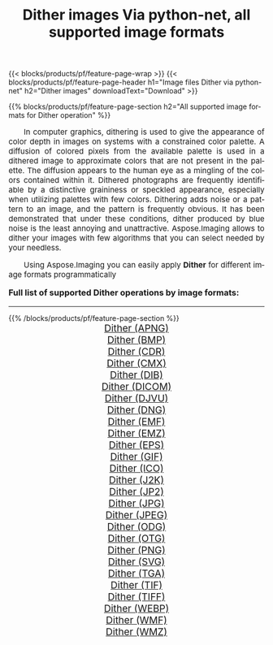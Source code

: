 ﻿---
title: Dither images Via python-net, all supported image formats 
weight: 3920
url: /python-net/dither/ 
lang: en
langdirlevel: 2
locales: zh-hans,ja,it,ru,de,es,fr,nl,id,lt,pl,pt,vi,tr,ko,zh-hant,ar,hi,th,sv,cs,uk,he
description: Using Aspose.Imaging you can easily Dither images Via python-net
---

{{< blocks/products/pf/feature-page-wrap >}}
{{< blocks/products/pf/feature-page-header h1="Image files Dither via python-net" h2="Dither images" downloadText="Download" >}}


{{% blocks/products/pf/feature-page-section  h2="All supported image formats for Dither operation" %}}
<p align="justify" style="text-indent:2em;font-size:15px;">
In computer graphics, dithering is used to give the appearance of color depth in images on systems with a constrained color palette. A diffusion of colored pixels from the available palette is used in a dithered image to approximate colors that are not present in the palette. The diffusion appears to the human eye as a mingling of the colors contained within it. Dithered photographs are frequently identifiable by a distinctive graininess or speckled appearance, especially when utilizing palettes with few colors. Dithering adds noise or a pattern to an image, and the pattern is frequently obvious. It has been demonstrated that under these conditions, dither produced by blue noise is the least annoying and unattractive. Aspose.Imaging allows to dither your images with few algorithms that you can select needed by your needless.
</p>
<p align="justify" style="text-indent:2em;font-size:15px;">
Using Aspose.Imaging you can easily apply <b>Dither</b> for different image formats programmatically
</p>
<h3 style="margin-top:16px;">
Full list of supported Dither operations by image formats:
</h3>
<hr/>
{{% /blocks/products/pf/feature-page-section %}}
<div class="container-fluid productfamilypage bg-gray">
    <div class="convertypes bg-gray agp-content section">
        <div class="container">
		<div class="row other-converters" style="gap: 10px;font-size: 19px;text-align:center;">
		    <div class='col-md-3 other-converter remove-lp remove-rp'><a href="/imaging/python-net/dither/apng/" style="padding:15px;">Dither (APNG)</a></div><div class='col-md-3 other-converter remove-lp remove-rp'><a href="/imaging/python-net/dither/bmp/" style="padding:15px;">Dither (BMP)</a></div><div class='col-md-3 other-converter remove-lp remove-rp'><a href="/imaging/python-net/dither/cdr/" style="padding:15px;">Dither (CDR)</a></div><div class='col-md-3 other-converter remove-lp remove-rp'><a href="/imaging/python-net/dither/cmx/" style="padding:15px;">Dither (CMX)</a></div><div class='col-md-3 other-converter remove-lp remove-rp'><a href="/imaging/python-net/dither/dib/" style="padding:15px;">Dither (DIB)</a></div><div class='col-md-3 other-converter remove-lp remove-rp'><a href="/imaging/python-net/dither/dicom/" style="padding:15px;">Dither (DICOM)</a></div><div class='col-md-3 other-converter remove-lp remove-rp'><a href="/imaging/python-net/dither/djvu/" style="padding:15px;">Dither (DJVU)</a></div><div class='col-md-3 other-converter remove-lp remove-rp'><a href="/imaging/python-net/dither/dng/" style="padding:15px;">Dither (DNG)</a></div><div class='col-md-3 other-converter remove-lp remove-rp'><a href="/imaging/python-net/dither/emf/" style="padding:15px;">Dither (EMF)</a></div><div class='col-md-3 other-converter remove-lp remove-rp'><a href="/imaging/python-net/dither/emz/" style="padding:15px;">Dither (EMZ)</a></div><div class='col-md-3 other-converter remove-lp remove-rp'><a href="/imaging/python-net/dither/eps/" style="padding:15px;">Dither (EPS)</a></div><div class='col-md-3 other-converter remove-lp remove-rp'><a href="/imaging/python-net/dither/gif/" style="padding:15px;">Dither (GIF)</a></div><div class='col-md-3 other-converter remove-lp remove-rp'><a href="/imaging/python-net/dither/ico/" style="padding:15px;">Dither (ICO)</a></div><div class='col-md-3 other-converter remove-lp remove-rp'><a href="/imaging/python-net/dither/j2k/" style="padding:15px;">Dither (J2K)</a></div><div class='col-md-3 other-converter remove-lp remove-rp'><a href="/imaging/python-net/dither/jp2/" style="padding:15px;">Dither (JP2)</a></div><div class='col-md-3 other-converter remove-lp remove-rp'><a href="/imaging/python-net/dither/jpg/" style="padding:15px;">Dither (JPG)</a></div><div class='col-md-3 other-converter remove-lp remove-rp'><a href="/imaging/python-net/dither/jpeg/" style="padding:15px;">Dither (JPEG)</a></div><div class='col-md-3 other-converter remove-lp remove-rp'><a href="/imaging/python-net/dither/odg/" style="padding:15px;">Dither (ODG)</a></div><div class='col-md-3 other-converter remove-lp remove-rp'><a href="/imaging/python-net/dither/otg/" style="padding:15px;">Dither (OTG)</a></div><div class='col-md-3 other-converter remove-lp remove-rp'><a href="/imaging/python-net/dither/png/" style="padding:15px;">Dither (PNG)</a></div><div class='col-md-3 other-converter remove-lp remove-rp'><a href="/imaging/python-net/dither/svg/" style="padding:15px;">Dither (SVG)</a></div><div class='col-md-3 other-converter remove-lp remove-rp'><a href="/imaging/python-net/dither/tga/" style="padding:15px;">Dither (TGA)</a></div><div class='col-md-3 other-converter remove-lp remove-rp'><a href="/imaging/python-net/dither/tif/" style="padding:15px;">Dither (TIF)</a></div><div class='col-md-3 other-converter remove-lp remove-rp'><a href="/imaging/python-net/dither/tiff/" style="padding:15px;">Dither (TIFF)</a></div><div class='col-md-3 other-converter remove-lp remove-rp'><a href="/imaging/python-net/dither/webp/" style="padding:15px;">Dither (WEBP)</a></div><div class='col-md-3 other-converter remove-lp remove-rp'><a href="/imaging/python-net/dither/wmf/" style="padding:15px;">Dither (WMF)</a></div><div class='col-md-3 other-converter remove-lp remove-rp'><a href="/imaging/python-net/dither/wmz/" style="padding:15px;">Dither (WMZ)</a></div>
                </div>
        </div>
    </div>
</div>
<br/>
